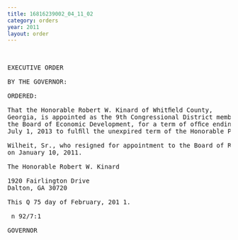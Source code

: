 ```yaml
---
title: 16816239002_04_11_02
category: orders
year: 2011
layout: order
---
```


<pre> 

EXECUTIVE ORDER

BY THE GOVERNOR:

ORDERED:

That the Honorable Robert W. Kinard of Whitﬁeld County,
Georgia, is appointed as the 9th Congressional District member of
the Board of Economic Development, for a term of ofﬁce ending
July 1, 2013 to fulﬁll the unexpired term of the Honorable Philip A.

Wilheit, Sr., who resigned for appointment to the Board of Regents
on January 10, 2011.

The Honorable Robert W. Kinard

1920 Fairlington Drive
Dalton, GA 30720

This Q 75 day of February, 201 1.

 n 92/7:1

GOVERNOR

</pre>
